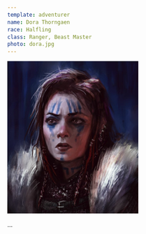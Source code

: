 ```yaml
---
template: adventurer
name: Dora Thorngaen
race: Halfling
class: Ranger, Beast Master
photo: dora.jpg
---
```


<img src="./dora.jpg" alt="Dora" class="align-left" style="max-width: 300px;"/>

...
